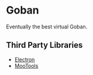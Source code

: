 # Goban
Eventually the best virtual Goban.

## Third Party Libraries
* [Electron](http://electron.atom.io/)
* [MooTools](http://mootools.net/)
